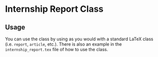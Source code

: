 # Internship Report Class

## Usage

You can use the class by using as you would with a standard LaTeX class (i.e. `report`, `article`, 
etc.). There is also an example in the `internship_report.tex` file of how to use the class.
